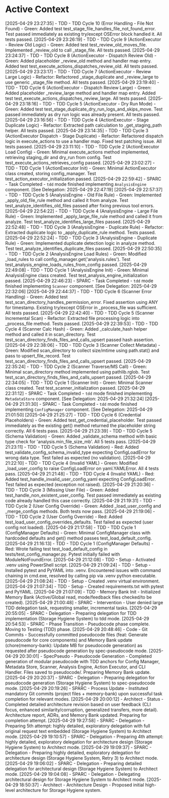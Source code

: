 # Active Context
<!-- Entries below should be added reverse chronologically (newest first) -->
[2025-04-29 23:27:35] - TDD - TDD Cycle 10 (Error Handling - File Not Found) - Green: Added test test_stage_file_handles_file_not_found_error. Test passed immediately as existing try/except OSError block handled it. All tests passed.
[2025-04-29 23:26:19] - TDD - TDD Cycle 9 (ActionExecutor - Review Old Logic) - Green: Added test test_review_old_moves_file. Implemented _review_old to call _stage_file. All tests passed.
[2025-04-29 23:24:37] - TDD - TDD Cycle 8 (ActionExecutor - Dispatch Review Old) - Green: Added placeholder _review_old method and handler map entry. Added test test_execute_actions_dispatches_review_old. All tests passed.
[2025-04-29 23:23:17] - TDD - TDD Cycle 7 (ActionExecutor - Review Large Logic) - Refactor: Refactored _stage_duplicate and _review_large to use generic _stage_file method. All tests passed.
[2025-04-29 23:19:40] - TDD - TDD Cycle 6 (ActionExecutor - Dispatch Review Large) - Green: Added placeholder _review_large method and handler map entry. Added test test_execute_actions_dispatches_review_large. All tests passed.
[2025-04-29 23:18:16] - TDD - TDD Cycle 5 (ActionExecutor - Dry Run Mode) - Green: Added test test_stage_duplicate_dry_run_logs_and_skips_move. Test passed immediately as dry run logic was already present. All tests passed.
[2025-04-29 23:16:56] - TDD - TDD Cycle 4 (ActionExecutor - Stage Duplicate Logic) - Refactor: Extracted path calculation to _get_staging_path helper. All tests passed.
[2025-04-29 23:14:35] - TDD - TDD Cycle 3 (ActionExecutor Dispatch - Stage Duplicate) - Refactor: Refactored dispatch logic in execute_actions to use a handler map. Fixed test patching issue. All tests passed.
[2025-04-29 23:11:10] - TDD - TDD Cycle 2 (ActionExecutor Load Config) - Green: Minimal execute_actions method implemented, retrieving staging_dir and dry_run from config. Test test_execute_actions_retrieves_config passed.
[2025-04-29 23:02:27] - TDD - TDD Cycle 1 (ActionExecutor Init) - Green: Minimal ActionExecutor class created, storing config_manager. Test test_action_executor_initialization passed.
[2025-04-29 22:59:42] - SPARC - Task Completed - `tdd` mode finished implementing `AnalysisEngine` component. [See Delegation: 2025-04-29 22:47:19]
[2025-04-29 22:57:37] - TDD - TDD Cycle 5 (AnalysisEngine - Old File Rule) - Green: Implemented _apply_old_file_rule method and called it from analyze. Test test_analyze_identifies_old_files passed after fixing previous tool errors.
[2025-04-29 22:54:22] - TDD - TDD Cycle 4 (AnalysisEngine - Large File Rule) - Green: Implemented _apply_large_file_rule method and called it from analyze. Test test_analyze_identifies_large_files passed.
[2025-04-29 22:52:48] - TDD - TDD Cycle 3 (AnalysisEngine - Duplicate Rule) - Refactor: Extracted duplicate logic to _apply_duplicate_rule method. Tests passed.
[2025-04-29 22:52:24] - TDD - TDD Cycle 3 (AnalysisEngine - Duplicate Rule) - Green: Implemented duplicate detection logic in analyze method. Test test_analyze_identifies_duplicate_files passed.
[2025-04-29 22:50:35] - TDD - TDD Cycle 2 (AnalysisEngine Load Rules) - Green: Modified _load_rules to call config_manager.get('analysis.rules'). Test test_analysis_engine_loads_rules_from_config passed.
[2025-04-29 22:49:08] - TDD - TDD Cycle 1 (AnalysisEngine Init) - Green: Minimal AnalysisEngine class created. Test test_analysis_engine_initialization passed.
[2025-04-29 22:46:23] - SPARC - Task Completed - `tdd` mode finished implementing `Scanner` component. [See Delegation: 2025-04-29 22:32:06]
[2025-04-29 22:44:37] - TDD - TDD Cycle 6 (Scanner Error Handling) - Green: Added test test_scan_directory_handles_permission_error. Fixed assertion using ANY for timestamp. Existing try/except OSError in _process_file was sufficient. All tests passed.
[2025-04-29 22:42:40] - TDD - TDD Cycle 5 (Scanner Incremental Scan) - Refactor: Extracted file processing logic into _process_file method. Tests passed.
[2025-04-29 22:39:53] - TDD - TDD Cycle 4 (Scanner Calc Hash) - Green: Added _calculate_hash helper method and called it in scan_directory. Test test_scan_directory_finds_files_and_calls_upsert passed hash assertion.
[2025-04-29 22:38:06] - TDD - TDD Cycle 3 (Scanner Collect Metadata) - Green: Modified scan_directory to collect size/mtime using path.stat() and pass to upsert_file_record. Test test_scan_directory_finds_files_and_calls_upsert passed.
[2025-04-29 22:35:24] - TDD - TDD Cycle 2 (Scanner Traverse/MS Call) - Green: Minimal scan_directory method implemented using pathlib.rglob. Test test_scan_directory_finds_files_and_calls_upsert passed.
[2025-04-29 22:34:05] - TDD - TDD Cycle 1 (Scanner Init) - Green: Minimal Scanner class created. Test test_scanner_initialization passed.
[2025-04-29 22:31:12] - SPARC - Task Completed - `tdd` mode finished implementing `MetadataStore` component. [See Delegation: 2025-04-29 21:32:24]
[2025-04-29 21:31:30] - SPARC - Task Completed - `tdd` mode finished implementing `ConfigManager` component. [See Delegation: 2025-04-29 21:01:50]
[2025-04-29 21:25:27] - TDD - TDD Cycle 6 (Credential Placeholders) - Green: Added test_get_credential_placeholder. Test passed immediately as the existing get() method returned the placeholder string correctly. All 6 tests pass.
[2025-04-29 21:23:39] - TDD - TDD Cycle 5 (Schema Validation) - Green: Added _validate_schema method with basic type check for 'analysis.min_file_size_mb'. All 5 tests pass.
[2025-04-29 21:23:11] - TDD - TDD Cycle 5 (Schema Validation) - Red: Added test_validate_config_schema_invalid_type expecting ConfigLoadError for wrong data type. Test failed as expected (no validation).
[2025-04-29 21:22:10] - TDD - TDD Cycle 4 (Invalid YAML) - Green: Modified _load_user_config to raise ConfigLoadError on yaml.YAMLError. All 4 tests pass.
[2025-04-29 21:21:48] - TDD - TDD Cycle 4 (Invalid YAML) - Red: Added test_handle_invalid_user_config_yaml expecting ConfigLoadError. Test failed as expected (exception not raised).
[2025-04-29 21:20:36] - TDD - TDD Cycle 3 (Missing User File) - Green: Added test_handle_non_existent_user_config. Test passed immediately as existing code already handled this case correctly.
[2025-04-29 21:19:31] - TDD - TDD Cycle 2 (User Config Override) - Green: Added _load_user_config and _merge_configs methods. Both tests now pass.
[2025-04-29 21:19:06] - TDD - TDD Cycle 2 (User Config Override) - Red: Added test_load_user_config_overrides_defaults. Test failed as expected (user config not loaded).
[2025-04-29 21:17:58] - TDD - TDD Cycle 1 (ConfigManager Defaults) - Green: Minimal ConfigManager class with hardcoded defaults and get() method passes test_load_default_config.
[2025-04-29 21:16:13] - TDD - TDD Cycle 1 (ConfigManager Defaults) - Red: Wrote failing test test_load_default_config in tests/test_config_manager.py. Pytest initially failed with ModuleNotFoundError.
[2025-04-29 21:12:08] - TDD - Setup - Activated .venv using PowerShell script.
[2025-04-29 21:09:24] - TDD - Setup - Installed pytest and PyYAML into .venv. Encountered issues with command chaining in cmd.exe, resolved by calling pip via .venv python executable.
[2025-04-29 21:08:24] - TDD - Setup - Created .venv virtual environment.
[2025-04-29 21:07:34] - TDD - Setup - Created requirements.txt with pytest and PyYAML.
[2025-04-29 21:07:09] - TDD - Memory Bank Init - Initialized Memory Bank (Active/Global read, mode/feedback files checked/to be created).
[2025-04-29 21:00:48] - SPARC - Intervention - User denied large TDD delegation task, requesting smaller, incremental tasks.
[2025-04-29 20:55:05] - SPARC - Delegation - Preparing delegation for TDD implementation (Storage Hygiene System) to tdd mode.
[2025-04-29 20:54:53] - SPARC - Phase Transition - Pseudocode phase complete. Moving to Testing (TDD) phase.
[2025-04-29 20:48:46] - Code - Git Commits - Successfully committed pseudocode files (feat: Generate pseudocode for core components) and Memory Bank update (chore(memory-bank): Update MB for pseudocode generation) as requested after pseudocode generation by spec-pseudocode mode.
[2025-04-29 20:30:01] - SpecPseudo - Pseudocode Generation - Completed generation of modular pseudocode with TDD anchors for Config Manager, Metadata Store, Scanner, Analysis Engine, Action Executor, and CLI Handler. Files saved to pseudocode/. Preparing Memory Bank update.
[2025-04-29 20:20:37] - SPARC - Delegation - Preparing delegation for pseudocode generation (Storage Hygiene System) to spec-pseudocode mode.
[2025-04-29 20:19:26] - SPARC - Process Update - Instituted mandatory Git commits (project files + memory-bank) upon successful task completion for relevant modes.
[2025-04-29 20:00:12] - Architect - Status - Completed detailed architecture revision based on user feedback (CLI focus, enhanced similarity/corruption, generalized transfers, more detail). Architecture report, ADRs, and Memory Bank updated. Preparing for completion attempt.
[2025-04-29 19:27:58] - SPARC - Delegation - Preparing 5th attempt: highly detailed, exploratory delegation with full original request text embedded (Storage Hygiene System) to Architect mode.
[2025-04-29 19:10:57] - SPARC - Delegation - Preparing 4th attempt: highly detailed, exploratory delegation for architecture design (Storage Hygiene System) to Architect mode.
[2025-04-29 19:09:37] - SPARC - Delegation - Preparing highly detailed, exploratory delegation for architecture design (Storage Hygiene System, Retry 3) to Architect mode.
[2025-04-29 19:06:02] - SPARC - Delegation - Preparing detailed delegation for architectural design (Storage Hygiene System) to Architect mode.
[2025-04-29 19:04:08] - SPARC - Delegation - Delegating architectural design for Storage Hygiene System to Architect mode.
[2025-04-29 18:50:37] - Architect - Architecture Design - Proposed initial high-level architecture for Storage Hygiene system.
